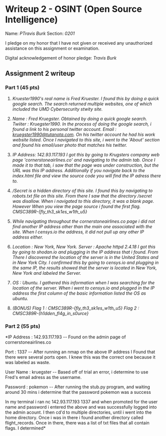 Writeup 2 - OSINT (Open Source Intelligence)
======

Name: *PTravis Burk*
Section: *0201*

I pledge on my honor that I have not given or received any unauthorized assistance on this assignment or examination.

Digital acknowledgement of honor pledge: *Travis Burk*

## Assignment 2 writeup

### Part 1 (45 pts)

1. *Kruester1990's real name is Fred Kruester. I found this by doing a quick google 	search. The search returned multiple websites, one of which included the UMD 		Cybersecurity stwity site.*

2. *Name : Fred Kruegster. Obtained by doing a quick google search.
	 Twiiter : Kruegster1990. In the process of doing the google search, i found a link to his personal twitter account.
	 Email : kruegster1990@tutanota.com. On his twitter account he had his work website listed. Once I navigated to this site, i 									 went to the 'About' section and found his email/user photo that matches his twitter.*

3. *IP Address: 142.93.117.193
	I got this by going to Krugsters company web page 'cornerstoneairlines.co' and navigating to the admin tab. Once I made it to that tab, i saw that the page was under construction, but the URL was this IP address. Additionally if you navigate
	back to the index.html file and view the source code you will find the IP adress there to.*

4. */Secret is a hidden directory of this site. I found this by navigating to 			robots.txt file on this site. From there I saw that the directory /secret was 		disallow. When i navigated to this directory, it was a blank page. However When 	you view the page source i found the first flag. 									CMSC389R-{fly_th3_sk1es_w1th_u5}*

5. *While navigating throughout the cornerstoneairlines.co page i did not find			another IP address other than the main one associated with the site. When I 		censys.io the address, it did not pull up any other IP address either.*

6. *Location : New York, New York. 
	Server : Apache httpd 2.4.18
	I got this by going to shodan.io and plugging in the IP address that i found. From There I discovered the location of the server is in the United States and in New York City. I confirmed this by going to censys.io and plugging in the same IP, the results showed that the server is located in New York, New York and labeled the Server.*

7. *OS : Ubuntu. I gathered this information when I was searching for the location 		of the server. When i went to censys.io and plugged in the IP address the first 	column of the basic information listed the OS as ubuntu.*

8. *(BONUS)*
	*Flag 1 : CMSC389R-{fly_th3_sk1es_w1th_u5}
	 Flag 2 : CMSC389R-{h1dden_fl4g_in_s0urce}*

### Part 2 (55 pts)

*IP Address : 142.93.117.193 -- Found on the admin page of          			cornerstoneairlines.co

Port : 1337 -- After running an nmap on the above IP address I Found 				that there were several ports open. I knew this was the correct one because it was labeled as waste. 

User Name : kruegster -- Based off of trial an error, i determine to 			   use Fred's email adress as the username.

Password : pokemon -- After running the stub.py program, and waiting		   around 30 mins i determine that the password pokemon was a success

In my terminal i ran nc 142.93.117.193 1337 and when promoted for the user name and password i entered the above and was successfully logged into the admin acount. I then cd'd to multiple directories, until i went into the home directory. Once i was in there i found another directory called flight_records. Once in there, there was a list of txt files that all contain flags. I determined*
